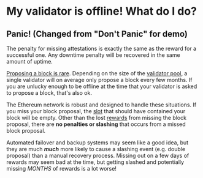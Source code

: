 # My validator is offline! What do I do?

## Panic! (Changed from "Don't Panic" for demo)

The penalty for missing attestations is exactly the same as the reward for a successful one. Any downtime penalty will be recovered in the same amount of uptime.

[Proposing a block is rare](../rewards/proposal-frequency.md). Depending on the size of the [validator pool](../staking-glossary.md#validator-pool), a single validator will on average only propose a block every few months. If you are unlucky enough to be offline at the time that your validator is asked to propose a block, that's also ok.

The Ethereum network is robust and designed to handle these situations. If you miss your block proposal, the [slot](https://github.com/Buttaa/ethstaker/blob/main/help/staking-glossary.md#slot) that should have contained your block will be empty. Other than the lost [rewards](https://github.com/Buttaa/ethstaker/blob/main/help/rewards/chain-rewards.md) from missing the block proposal, there are **no penalties or slashing** that occurs from a missed block proposal.

Automated failover and backup systems may seem like a good idea, but they are much _**much**_ more likely to cause a slashing event (e.g. double proposal) than a manual recovery process. Missing out on a few days of rewards may seem bad at the time, but getting slashed and potentially missing _MONTHS_ of rewards is a lot worse!
